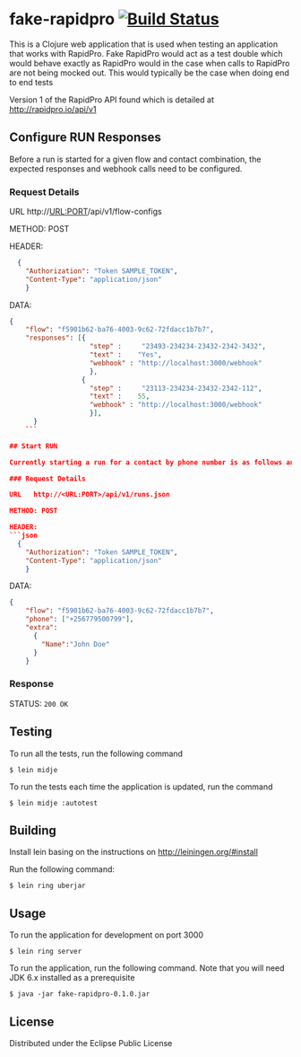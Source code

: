 # fake-rapidpro [![Build Status](https://travis-ci.org/oloo/fake-rapidpro.svg)](https://travis-ci.org/oloo/fake-rapidpro)

This is a Clojure web application that is used when testing an application that works with RapidPro.
Fake RapidPro would act as a test double which would behave exactly as RapidPro would in the case when calls to RapidPro
are not being mocked out. This would typically be the case when doing end to end tests

Version 1 of the RapidPro API found which is detailed at http://rapidpro.io/api/v1

## Configure RUN Responses

Before a run is started for a given flow and contact combination, the expected responses and webhook calls need  to be configured.

### Request Details

URL   http://<URL:PORT>/api/v1/flow-configs

METHOD: POST

HEADER:
```json
  {
    "Authorization": "Token SAMPLE_TOKEN",
    "Content-Type": "application/json"
    }
```
DATA:
```json
{
    "flow": "f5901b62-ba76-4003-9c62-72fdacc1b7b7",
    "responses": [{
                    "step" :     "23493-234234-23432-2342-3432",
                    "text" :    "Yes",
                    "webhook" : "http://localhost:3000/webhook"
                    },
                  {
                    "step" :     "23113-234234-23432-2342-112",
                    "text" :    55,
                    "webhook" : "http://localhost:3000/webhook"
                    }],
      }
    ```

## Start RUN

Currently starting a run for a contact by phone number is as follows and is exactly the same call as would be require for RapidPro:

### Request Details

URL   http://<URL:PORT>/api/v1/runs.json

METHOD: POST

HEADER:
```json
  {
    "Authorization": "Token SAMPLE_TOKEN",
    "Content-Type": "application/json"
    }
```
DATA:
```json
{
    "flow": "f5901b62-ba76-4003-9c62-72fdacc1b7b7",
    "phone": ["+256779500799"],
    "extra":
      {
        "Name":"John Doe"
      }
    }
  ```

### Response

STATUS: `200 OK`

## Testing
To run all the tests, run the following command

    $ lein midje

To run the tests each time the application is updated, run the command

    $ lein midje :autotest

## Building

Install lein basing on the instructions on http://leiningen.org/#install

Run the following command:

    $ lein ring uberjar

## Usage

To run the application for development on port 3000

    $ lein ring server

To run the application, run the  following command. Note that you will need JDK 6.x installed as a prerequisite

    $ java -jar fake-rapidpro-0.1.0.jar

## License

Distributed under the Eclipse Public License
